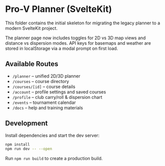 # Pro-V Planner (SvelteKit)

This folder contains the initial skeleton for migrating the legacy planner
to a modern SvelteKit project.

The planner page now includes toggles for 2D vs 3D map views and distance vs
dispersion modes. API keys for basemaps and weather are stored in localStorage
via a modal prompt on first load.


## Available Routes

- `/planner` – unified 2D/3D planner
- `/courses` – course directory
- `/courses/[id]` – course details
- `/account` – profile settings and saved courses
- `/profile` – club carry/roll & dispersion chart
- `/events` – tournament calendar
- `/docs` – help and training materials

## Development

Install dependencies and start the dev server:

```bash
npm install
npm run dev -- --open
```

Run `npm run build` to create a production build.
